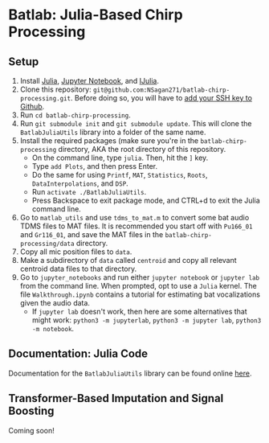 # Batlab: Julia-Based Chirp Processing
## Setup
1. Install [Julia](https://julialang.org/downloads/), [Jupyter Notebook](https://jupyter.org/install), and [IJulia](https://github.com/JuliaLang/IJulia.jl).
2. Clone this repository: `git@github.com:NSagan271/batlab-chirp-processing.git`. Before doing so, you will have to [add your SSH key to Github](https://docs.github.com/en/authentication/connecting-to-github-with-ssh/generating-a-new-ssh-key-and-adding-it-to-the-ssh-agent).
3. Run `cd batlab-chirp-processing`.
4. Run `git submodule init` and `git submodule update`. This will clone the `BatlabJuliaUtils` library into a folder of the same name.
5. Install the required packages (make sure you're in the `batlab-chirp-processing` directory, AKA the root directory of this repository.
    - On the command line, type `julia`. Then, hit the `]` key.
    - Type `add Plots`, and then press Enter.
    - Do the same for using `Printf`, `MAT`, `Statistics`, `Roots`, `DataInterpolations`, and `DSP`.
    - Run `activate ./BatlabJuliaUtils`.
    -  Press Backspace to exit package mode, and CTRL+d to exit the Julia command line.
6. Go to `matlab_utils` and use `tdms_to_mat.m` to convert some bat audio TDMS files to MAT files. It is recommended you start off with `Pu166_01` and `Gr116_01`, and save the MAT files in the `batlab-chirp-processing/data` directory.
7. Copy all mic position files to `data`.
8. Make a subdirectory of `data` called `centroid` and copy all relevant centroid data files to that directory.
9. Go to `jupyter_notebooks` and run either `jupyter notebook` or `jupyter lab` from the command line. When prompted, opt to use a `Julia` kernel. The file `Walkthrough.ipynb` contains a tutorial for estimating bat vocalizations given the audio data.
   - If `jupyter lab` doesn't work, then  here are some alternatives that might work: `python3 -m jupyterlab`, `python3 -m jupyter lab`, `python3 -m notebook`.

## Documentation: Julia Code
Documentation for the `BatlabJuliaUtils` library can be found online [here](https://nsagan271.github.io/BatlabJuliaUtils/build/index.html).

## Transformer-Based Imputation and Signal Boosting
Coming soon!
